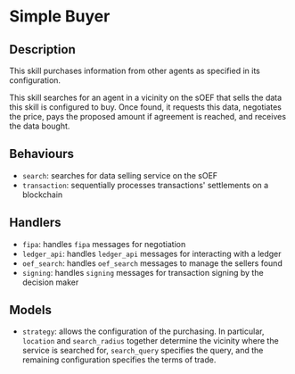 # Simple Buyer

## Description

This skill purchases information from other agents as specified in its configuration.

This skill searches for an agent in a vicinity on the sOEF that sells the data this skill is configured to buy. Once found, it requests this data, negotiates the price, pays the proposed amount if agreement is reached, and receives the data bought.


## Behaviours

- `search`: searches for data selling service on the sOEF
- `transaction`: sequentially processes transactions' settlements on a blockchain

## Handlers

- `fipa`: handles `fipa` messages for negotiation
- `ledger_api`: handles `ledger_api` messages for interacting with a ledger
- `oef_search`: handles `oef_search` messages to manage the sellers found
- `signing`: handles `signing` messages for transaction signing by the decision maker


## Models

- `strategy`: allows the configuration of the purchasing. In particular, `location` and `search_radius` together determine the vicinity where the service is searched for, `search_query` specifies the query, and the remaining configuration specifies the terms of trade.

